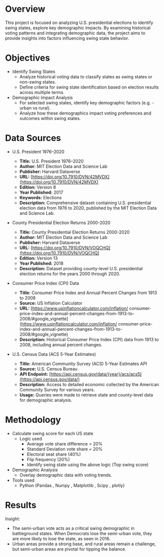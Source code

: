 # Overview
This project is focused on analyzing U.S. presidential elections to identify swing states, explore key demographic impacts. By examining historical voting patterns and integrating demographic data, the project aims to provide insights into factors influencing swing state behavior.

# Objectives

- Identify Swing States
  - Analyze historical voting data to classify states as swing states or non-swing states.
  - Define criteria for swing state identification based on election results across multiple terms.
- Demographic Impact Analysis
  - For selected swing states, identify key demographic factors (e.g. - urban vs rural).
  - Analyze how these demographics impact voting preferences and outcomes within swing states.

# Data Sources

- U.S. President 1976–2020
	- **Title:** U.S. President 1976–2020
	- **Author:** MIT Election Data and Science Lab
	- **Publisher:** Harvard Dataverse
	- **URL:** [https://doi.org/10.7910/DVN/42MVDX](https://doi.org/10.7910/DVN/42MVDX)
	- **Edition:** Version 8
	- **Year Published:** 2017
	- **Keywords:** Elections
	- **Description:** Comprehensive dataset containing U.S. presidential election data from 1976 to 2020, published by the MIT Election Data 	and Science Lab.


- County Presidential Election Returns 2000-2020
	- **Title:** County Presidential Election Returns 2000-2020
	- **Author:** MIT Election Data and Science Lab
	- **Publisher:** Harvard Dataverse
	- **URL:** [https://doi.org/10.7910/DVN/VOQCHQ](https://doi.org/10.7910/DVN/VOQCHQ)
	- **Edition:** Version 13
	- **Year Published:** 2018
	- **Description:** Dataset providing county-level U.S. presidential election returns for the years 2000 through 2020.

- Consumer Price Index (CPI) Data
	- **Title:** Consumer Price Index and Annual Percent Changes from 1913 to 2008
	- **Source:** US Inflation Calculator
	- **URL:** [https://www.usinflationcalculator.com/inflation/	consumer-price-index-and-annual-percent-changes-from-1913-to-2008/#google_vignette](https://www.usinflationcalculator.com/inflation/	consumer-price-index-and-annual-percent-changes-from-1913-to-2008/#google_vignette)
	- **Description:** Historical Consumer Price Index (CPI) data from 1913 to 2008, including annual percent changes.

 - U.S. Census Data (ACS 5-Year Estimates)
	- **Title:** American Community Survey (ACS) 5-Year Estimates API
	- **Source:** U.S. Census Bureau
	- **API Endpoint:** [https://api.census.gov/data/{year}/acs/acs5](https://api.census.gov/data/)
	- **Description:** Access to detailed economic collected by the American Community Survey for 	various years.
	- **Usage:** Queries were made to retrieve state and county-level data for demographic analysis.

# Methodology

- Calculate swing score for each US state
	- Logic used
   		- Average vote share difference = 20%
   		- Standard Deviation vote share = 20%
   		- Electoral seat share (40%)
   		- Flip frequency (20%)
     	- Identify swing state using the above logic (Top swing score)  
- Demographic Analysis
  	- Overlay demographic data with voting trends.
- Tools used
	- Python (Pandas , Numpy , Matplotlib , Scipy , plotly)  

# Results 

Insight:
- The semi-urban vote acts as a critical swing demographic in battleground states. When Democrats lose the semi-urban vote, they are more likely to lose the state, as seen in 2016.
- Urban areas provide a strong base, and rural areas remain a challenge, but semi-urban areas are pivotal for tipping the balance.
